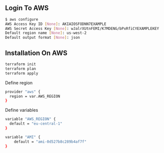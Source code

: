 
## Login To AWS

```bash
$ aws configure
AWS Access Key ID [None]: AKIAIOSFODNN7EXAMPLE
AWS Secret Access Key [None]: wJalrXUtnFEMI/K7MDENG/bPxRfiCYEXAMPLEKEY
Default region name [None]: us-west-2
Default output format [None]: json
```

## Installation On AWS
```bash
terraform init
terraform plan
terraform apply
```


Define region
```bash
provider "aws" {
  region = var.AWS_REGION
}
```

Define variables
```bash
variable "AWS_REGION" {
  default = "eu-central-1"
}

variable "AMI" {
    default = "ami-0d527b8c289b4af7f"
}
```